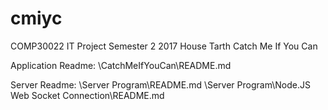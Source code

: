 # cmiyc
COMP30022 IT Project
Semester 2 2017
House Tarth
Catch Me If You Can

Application Readme:
\CatchMeIfYouCan\README.md

Server Readme:
\Server Program\README.md
\Server Program\Node.JS Web Socket Connection\README.md
